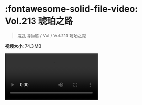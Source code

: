 # :fontawesome-solid-file-video: Vol.213 琥珀之路

> 混乱博物馆 / Vol / Vol.213 琥珀之路

**视频大小**: 74.3 MB

<div class="video"><video src="https://file.hsyhx.top/archive/混乱博物馆/Vol/Vol.213 琥珀之路.mp4" controls preload>🤔 您的浏览器不支持 video 标签</video></div>